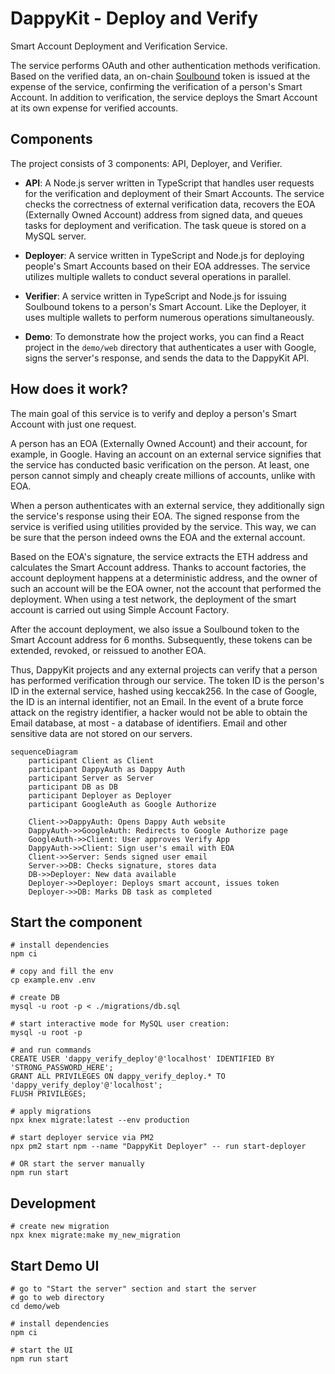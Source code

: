 # DappyKit - Deploy and Verify

Smart Account Deployment and Verification Service.

The service performs OAuth and other authentication methods verification. Based on the verified data, an on-chain [Soulbound](https://github.com/DappyKit/contracts/blob/master/contracts/UserVerification.sol) token is issued at the expense of the service, confirming the verification of a person's Smart Account. In addition to verification, the service deploys the Smart Account at its own expense for verified accounts.

## Components

The project consists of 3 components: API, Deployer, and Verifier.

- **API**: A Node.js server written in TypeScript that handles user requests for the verification and deployment of their Smart Accounts. The service checks the correctness of external verification data, recovers the EOA (Externally Owned Account) address from signed data, and queues tasks for deployment and verification. The task queue is stored on a MySQL server.

- **Deployer**: A service written in TypeScript and Node.js for deploying people's Smart Accounts based on their EOA addresses. The service utilizes multiple wallets to conduct several operations in parallel.

- **Verifier**: A service written in TypeScript and Node.js for issuing Soulbound tokens to a person's Smart Account. Like the Deployer, it uses multiple wallets to perform numerous operations simultaneously.

- **Demo**: To demonstrate how the project works, you can find a React project in the `demo/web` directory that authenticates a user with Google, signs the server's response, and sends the data to the DappyKit API.


## How does it work?

The main goal of this service is to verify and deploy a person's Smart Account with just one request.

A person has an EOA (Externally Owned Account) and their account, for example, in Google. Having an account on an external service signifies that the service has conducted basic verification on the person. At least, one person cannot simply and cheaply create millions of accounts, unlike with EOA.

When a person authenticates with an external service, they additionally sign the service's response using their EOA. The signed response from the service is verified using utilities provided by the service. This way, we can be sure that the person indeed owns the EOA and the external account.

Based on the EOA's signature, the service extracts the ETH address and calculates the Smart Account address. Thanks to account factories, the account deployment happens at a deterministic address, and the owner of such an account will be the EOA owner, not the account that performed the deployment. When using a test network, the deployment of the smart account is carried out using Simple Account Factory.

After the account deployment, we also issue a Soulbound token to the Smart Account address for 6 months. Subsequently, these tokens can be extended, revoked, or reissued to another EOA.

Thus, DappyKit projects and any external projects can verify that a person has performed verification through our service.
The token ID is the person's ID in the external service, hashed using keccak256. In the case of Google, the ID is an internal identifier, not an Email. In the event of a brute force attack on the registry identifier, a hacker would not be able to obtain the Email database, at most - a database of identifiers.
Email and other sensitive data are not stored on our servers.

```mermaid
sequenceDiagram
    participant Client as Client
    participant DappyAuth as Dappy Auth
    participant Server as Server
    participant DB as DB
    participant Deployer as Deployer
    participant GoogleAuth as Google Authorize

    Client->>DappyAuth: Opens Dappy Auth website
    DappyAuth->>GoogleAuth: Redirects to Google Authorize page
    GoogleAuth->>Client: User approves Verify App
    DappyAuth->>Client: Sign user's email with EOA
    Client->>Server: Sends signed user email
    Server->>DB: Checks signature, stores data
    DB->>Deployer: New data available
    Deployer->>Deployer: Deploys smart account, issues token
    Deployer->>DB: Marks DB task as completed

```

## Start the component

```shell
# install dependencies
npm ci

# copy and fill the env
cp example.env .env

# create DB
mysql -u root -p < ./migrations/db.sql

# start interactive mode for MySQL user creation:
mysql -u root -p

# and run commands
CREATE USER 'dappy_verify_deploy'@'localhost' IDENTIFIED BY 'STRONG_PASSWORD_HERE';
GRANT ALL PRIVILEGES ON dappy_verify_deploy.* TO 'dappy_verify_deploy'@'localhost';
FLUSH PRIVILEGES;

# apply migrations
npx knex migrate:latest --env production

# start deployer service via PM2
npx pm2 start npm --name "DappyKit Deployer" -- run start-deployer

# OR start the server manually
npm run start
```

## Development

```shell
# create new migration
npx knex migrate:make my_new_migration
```

## Start Demo UI

```shell
# go to "Start the server" section and start the server
# go to web directory
cd demo/web

# install dependencies
npm ci

# start the UI
npm run start
```
